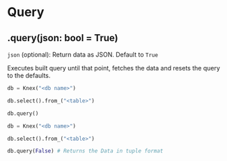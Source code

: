 # Query

## .query(json: bool = True)

`json` (optional): Return data as JSON. Default to `True`

Executes built query until that point, fetches the data and resets the query to the defaults.

```python
db = Knex("<db name>")

db.select().from_("<table>")

db.query()
```

```python
db = Knex("<db name>")

db.select().from_("<table>")

db.query(False) # Returns the Data in tuple format
```
